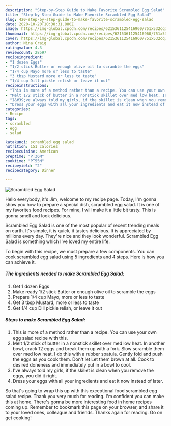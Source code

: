 ```yaml
---
description: "Step-by-Step Guide to Make Favorite Scrambled Egg Salad"
title: "Step-by-Step Guide to Make Favorite Scrambled Egg Salad"
slug: 420-step-by-step-guide-to-make-favorite-scrambled-egg-salad
date: 2020-10-20T10:38:31.880Z
image: https://img-global.cpcdn.com/recipes/6215361125416960/751x532cq70/scrambled-egg-salad-recipe-main-photo.jpg
thumbnail: https://img-global.cpcdn.com/recipes/6215361125416960/751x532cq70/scrambled-egg-salad-recipe-main-photo.jpg
cover: https://img-global.cpcdn.com/recipes/6215361125416960/751x532cq70/scrambled-egg-salad-recipe-main-photo.jpg
author: Nina Craig
ratingvalue: 4.3
reviewcount: 28597
recipeingredient:
- "1 dozen Eggs"
- "1/2 stick Butter or enough olive oil to scramble the eggs"
- "1/4 cup Mayo more or less to taste"
- "3 tbsp Mustard more or less to taste"
- "1/4 cup Dill pickle relish or leave it out"
recipeinstructions:
- "This is more of a method rather than a recipe. You can use your own egg salad recipe with this."
- "Melt 1/2 stick of butter in a nonstick skillet over med low heat. In another bowl, crack 12 eggs and break them up with a fork. Slow scramble them over med low heat. I do this with a rubber spatula. Gently fold and push the eggs as you cook them. Don&#39;t let Let them brown at all. Cook to desired doneness and immediately put in a bowl to cool."
- "I&#39;ve always told my girls, if the skillet is clean when you remove the eggs, you did it right."
- "Dress your eggs with all your ingredients and eat it now instead of later."
categories:
- Recipe
tags:
- scrambled
- egg
- salad

katakunci: scrambled egg salad 
nutrition: 151 calories
recipecuisine: American
preptime: "PT36M"
cooktime: "PT55M"
recipeyield: "2"
recipecategory: Dinner

---
```



![Scrambled Egg Salad](https://img-global.cpcdn.com/recipes/6215361125416960/751x532cq70/scrambled-egg-salad-recipe-main-photo.jpg)

Hello everybody, it's Jim, welcome to my recipe page. Today, I'm gonna show you how to prepare a special dish, scrambled egg salad. It is one of my favorites food recipes. For mine, I will make it a little bit tasty. This is gonna smell and look delicious.

Scrambled Egg Salad is one of the most popular of recent trending meals on earth. It's simple, it is quick, it tastes delicious. It is appreciated by millions every day. They're nice and they look wonderful. Scrambled Egg Salad is something which I've loved my entire life.




To begin with this recipe, we must prepare a few components. You can cook scrambled egg salad using 5 ingredients and 4 steps. Here is how you can achieve it.

<!--inarticleads1-->

##### The ingredients needed to make Scrambled Egg Salad:

1. Get 1 dozen Eggs
1. Make ready 1/2 stick Butter or enough olive oil to scramble the eggs
1. Prepare 1/4 cup Mayo, more or less to taste
1. Get 3 tbsp Mustard, more or less to taste
1. Get 1/4 cup Dill pickle relish, or leave it out




<!--inarticleads2-->

##### Steps to make Scrambled Egg Salad:

1. This is more of a method rather than a recipe. You can use your own egg salad recipe with this.
1. Melt 1/2 stick of butter in a nonstick skillet over med low heat. In another bowl, crack 12 eggs and break them up with a fork. Slow scramble them over med low heat. I do this with a rubber spatula. Gently fold and push the eggs as you cook them. Don&#39;t let Let them brown at all. Cook to desired doneness and immediately put in a bowl to cool.
1. I&#39;ve always told my girls, if the skillet is clean when you remove the eggs, you did it right.
1. Dress your eggs with all your ingredients and eat it now instead of later.




So that's going to wrap this up with this exceptional food scrambled egg salad recipe. Thank you very much for reading. I'm confident you can make this at home. There's gonna be more interesting food in home recipes coming up. Remember to bookmark this page on your browser, and share it to your loved ones, colleague and friends. Thanks again for reading. Go on get cooking!
